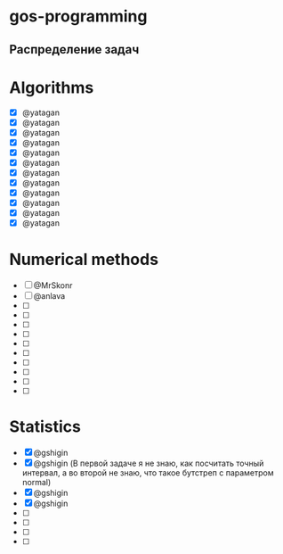 # gos-programming
## Распределение задач

# Algorithms
- [x] @yatagan
- [x] @yatagan
- [x] @yatagan
- [x] @yatagan
- [x] @yatagan
- [x] @yatagan
- [x] @yatagan
- [x] @yatagan
- [x] @yatagan
- [x] @yatagan
- [x] @yatagan
- [x] @yatagan

# Numerical methods
- [ ] @MrSkonr
- [ ] @anlava
- [ ]
- [ ]
- [ ]
- [ ]
- [ ]
- [ ]
- [ ] 
- [ ]
- [ ]
- [ ]

# Statistics
- [x] @gshigin
- [x] @gshigin (В первой задаче я не знаю, как посчитать точный интервал, а во второй не знаю, что такое бутстреп с параметром normal)
- [x] @gshigin  
- [x] @gshigin 
- [ ] 
- [ ] 
- [ ] 
- [ ] 
